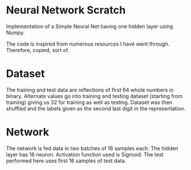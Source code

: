 # Neural Network Scratch
Implementation of a Simple Neural Net having one hidden layer using Numpy.

The code is inspired from numerous resources I have went through. Therefore, copied, sort of.

# Dataset
The training and test data are reflections of first 64 whole numbers in binary. Alternate values go into training and testing dataset (starting from training) giving us 32 for training as well as testing.
Dataset was then shuffled and the labels given as the second last digit in the representation.

# Network
The network is fed data in two batches of 16 samples each. The hidden layer has 16 neuron.
Activation function used is Sigmoid.
The test performed here uses first 16 samples of test data.

